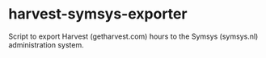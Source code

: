 # harvest-symsys-exporter
Script to export Harvest (getharvest.com) hours to the Symsys (symsys.nl) administration system.
